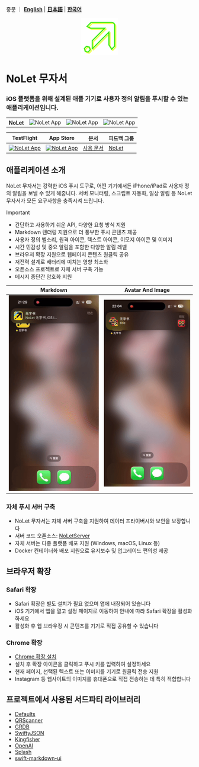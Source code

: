   
중문 ｜ **[English](README.EN.md)** | **[日本語](README.JA.md)** | **[한국어](README.KO.md)**

<p align="center">

<img src="/_media/egglogo.png" alt="NoLet" title="NoLet" width="100"/>

</p>

# NoLet 무자서
### iOS 플랫폼을 위해 설계된 애플 기기로 사용자 정의 알림을 푸시할 수 있는 애플리케이션입니다.

<table>
  <tr>
    <th style="border: none;"><strong>NoLet</strong></th>
    <td style="border: none;"><img src="https://img.shields.io/badge/Xcode-16.2-blue?logo=Xcode&logoColor=white" alt="NoLet App"></td>
    <td style="border: none;"><img src="https://img.shields.io/badge/Swift-5.10-red?logo=Swift&logoColor=white" alt="NoLet App"></td>
    <td style="border: none;"><img src="https://img.shields.io/badge/iOS-16.0+-green?logo=apple&logoColor=white" alt="NoLet App"></td>
  </tr>
</table>

| TestFlight | App Store | 문서 | 피드백 그룹 |
|-------|--------|-------|--------|
|[<img src="https://is1-ssl.mzstatic.com/image/thumb/Purple221/v4/fc/78/a0/fc78a0ee-dc6b-00d9-85be-e74c24b2bcb5/AppIcon-85-220-0-4-2x.png/512x0w.webp" alt="NoLet App" height="45"> ](https://testflight.apple.com/join/PMPaM6BR) | [<img src="https://developer.apple.com/assets/elements/badges/download-on-the-app-store.svg" alt="NoLet App" height="40">](https://apps.apple.com/app/id6615073345)| [사용 문서](https://wiki.wzs.app) | [NoLet](https://t.me/PushToMe) |


## 애플리케이션 소개

NoLet 무자서는 강력한 iOS 푸시 도구로, 어떤 기기에서든 iPhone/iPad로 사용자 정의 알림을 보낼 수 있게 해줍니다. 서버 모니터링, 스크립트 자동화, 일상 알림 등 NoLet 무자서가 모든 요구사항을 충족시켜 드립니다.

> [!IMPORTANT]
>
>  - 간단하고 사용하기 쉬운 API, 다양한 요청 방식 지원
>  - Markdown 렌더링 지원으로 더 풍부한 푸시 콘텐츠 제공
>  - 사용자 정의 벨소리, 원격 아이콘, 텍스트 아이콘, 이모지 아이콘 및 이미지
>  - 시간 민감성 및 중요 알림을 포함한 다양한 알림 레벨
>  - 브라우저 확장 지원으로 웹페이지 콘텐츠 원클릭 공유
>  - 저전력 설계로 배터리에 미치는 영향 최소화
>  - 오픈소스 프로젝트로 자체 서버 구축 가능
>  - 메시지 종단간 암호화 지원



|Markdown|Avatar And Image|
|-------|--------|
|<img src="/_media/markdown.gif" width="350">|<img src="/_media/avatarAndImage.gif" width="350">|
  

### 자체 푸시 서버 구축

* NoLet 무자서는 자체 서버 구축을 지원하여 데이터 프라이버시와 보안을 보장합니다
* 서버 코드 오픈소스: [NoLetServer](https://github.com/sunvc/NoLets)
* 자체 서버는 다중 플랫폼 배포 지원 (Windows, macOS, Linux 등)
* Docker 컨테이너화 배포 지원으로 유지보수 및 업그레이드 편의성 제공

## 브라우저 확장

### Safari 확장

* Safari 확장은 별도 설치가 필요 없으며 앱에 내장되어 있습니다
* iOS 기기에서 앱을 열고 설정 페이지로 이동하여 안내에 따라 Safari 확장을 활성화하세요
* 활성화 후 웹 브라우징 시 콘텐츠를 기기로 직접 공유할 수 있습니다

### Chrome 확장

* [Chrome 확장 설치](https://chromewebstore.google.com/detail/bbhjjpgkahbphfmllckjjpkgpcaghgjk)
* 설치 후 확장 아이콘을 클릭하고 푸시 키를 입력하여 설정하세요
* 현재 페이지, 선택된 텍스트 또는 이미지를 기기로 원클릭 전송 지원
* Instagram 등 웹사이트의 이미지를 휴대폰으로 직접 전송하는 데 특히 적합합니다


## 프로젝트에서 사용된 서드파티 라이브러리

* [Defaults](https://github.com/sindresorhus/Defaults)
* [QRScanner](https://github.com/mercari/QRScanner)
* [GRDB](https://github.com/groue/GRDB.swift.git)
* [SwiftyJSON](https://github.com/SwiftyJSON/SwiftyJSON)
* [Kingfisher](https://github.com/onevcat/Kingfisher)
* [OpenAI](https://github.com/MacPaw/OpenAI)
* [Splash](https://github.com/AugustDev/Splash)
* [swift-markdown-ui](https://github.com/gonzalezreal/swift-markdown-ui)